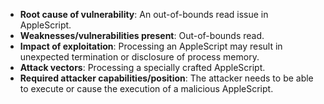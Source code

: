 - **Root cause of vulnerability**: An out-of-bounds read issue in AppleScript.
- **Weaknesses/vulnerabilities present**: Out-of-bounds read.
- **Impact of exploitation**: Processing an AppleScript may result in unexpected termination or disclosure of process memory.
- **Attack vectors**: Processing a specially crafted AppleScript.
- **Required attacker capabilities/position**: The attacker needs to be able to execute or cause the execution of a malicious AppleScript.